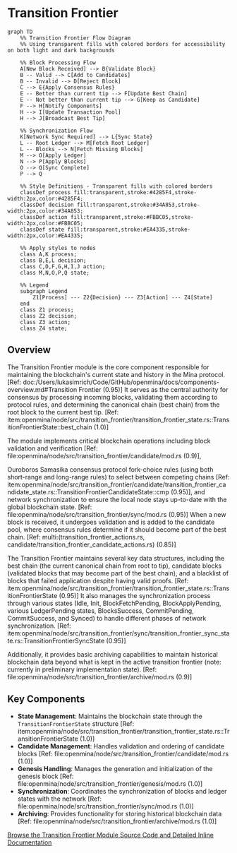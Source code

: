 # Transition Frontier

```mermaid
graph TD
    %% Transition Frontier Flow Diagram
    %% Using transparent fills with colored borders for accessibility on both light and dark backgrounds

    %% Block Processing Flow
    A[New Block Received] --> B{Validate Block}
    B -- Valid --> C[Add to Candidates]
    B -- Invalid --> D[Reject Block]
    C --> E{Apply Consensus Rules}
    E -- Better than current tip --> F[Update Best Chain]
    E -- Not better than current tip --> G[Keep as Candidate]
    F --> H[Notify Components]
    H --> I[Update Transaction Pool]
    H --> J[Broadcast Best Tip]

    %% Synchronization Flow
    K[Network Sync Required] --> L{Sync State}
    L -- Root Ledger --> M[Fetch Root Ledger]
    L -- Blocks --> N[Fetch Missing Blocks]
    M --> O[Apply Ledger]
    N --> P[Apply Blocks]
    O --> Q[Sync Complete]
    P --> Q

    %% Style Definitions - Transparent fills with colored borders
    classDef process fill:transparent,stroke:#4285F4,stroke-width:2px,color:#4285F4;
    classDef decision fill:transparent,stroke:#34A853,stroke-width:2px,color:#34A853;
    classDef action fill:transparent,stroke:#FBBC05,stroke-width:2px,color:#FBBC05;
    classDef state fill:transparent,stroke:#EA4335,stroke-width:2px,color:#EA4335;

    %% Apply styles to nodes
    class A,K process;
    class B,E,L decision;
    class C,D,F,G,H,I,J action;
    class M,N,O,P,Q state;

    %% Legend
    subgraph Legend
        Z1[Process] --- Z2{Decision} --- Z3[Action] --- Z4[State]
    end
    class Z1 process;
    class Z2 decision;
    class Z3 action;
    class Z4 state;
```

## Overview

The Transition Frontier module is the core component responsible for maintaining the blockchain's current state and history in the Mina protocol. [Ref: doc:/Users/lukasimrich/Code/GitHub/openmina/docs/components-overview.md#Transition Frontier (0.95)] It serves as the central authority for consensus by processing incoming blocks, validating them according to protocol rules, and determining the canonical chain (best chain) from the root block to the current best tip. [Ref: item:openmina/node/src/transition_frontier/transition_frontier_state.rs::TransitionFrontierState::best_chain (1.0)]

The module implements critical blockchain operations including block validation and verification [Ref: file:openmina/node/src/transition_frontier/candidate/mod.rs (0.9)],

Ouroboros Samasika consensus protocol fork-choice rules (using both short-range and long-range rules) to select between competing chains [Ref: item:openmina/node/src/transition_frontier/candidate/transition_frontier_candidate_state.rs::TransitionFrontierCandidateState::cmp (0.95)], and network synchronization to ensure the local node stays up-to-date with the global blockchain state. [Ref: file:openmina/node/src/transition_frontier/sync/mod.rs (0.95)] When a new block is received, it undergoes validation and is added to the candidate pool, where consensus rules determine if it should become part of the best chain. [Ref: multi:(transition_frontier_actions.rs, candidate/transition_frontier_candidate_actions.rs) (0.85)]

The Transition Frontier maintains several key data structures, including the best chain (the current canonical chain from root to tip), candidate blocks (validated blocks that may become part of the best chain), and a blacklist of blocks that failed application despite having valid proofs. [Ref: item:openmina/node/src/transition_frontier/transition_frontier_state.rs::TransitionFrontierState (0.95)] It also manages the synchronization process through various states (Idle, Init, BlockFetchPending, BlockApplyPending, various LedgerPending states, BlocksSuccess, CommitPending, CommitSuccess, and Synced) to handle different phases of network synchronization. [Ref: item:openmina/node/src/transition_frontier/sync/transition_frontier_sync_state.rs::TransitionFrontierSyncState (0.95)]

Additionally, it provides basic archiving capabilities to maintain historical blockchain data beyond what is kept in the active transition frontier (note: currently in preliminary implementation state). [Ref: file:openmina/node/src/transition_frontier/archive/mod.rs (0.9)]

## Key Components

-   **State Management**: Maintains the blockchain state through the `TransitionFrontierState` structure [Ref: item:openmina/node/src/transition_frontier/transition_frontier_state.rs::TransitionFrontierState (1.0)]
-   **Candidate Management**: Handles validation and ordering of candidate blocks [Ref: file:openmina/node/src/transition_frontier/candidate/mod.rs (1.0)]
-   **Genesis Handling**: Manages the generation and initialization of the genesis block [Ref: file:openmina/node/src/transition_frontier/genesis/mod.rs (1.0)]
-   **Synchronization**: Coordinates the synchronization of blocks and ledger states with the network [Ref: file:openmina/node/src/transition_frontier/sync/mod.rs (1.0)]
-   **Archiving**: Provides functionality for storing historical blockchain data [Ref: file:openmina/node/src/transition_frontier/archive/mod.rs (1.0)]

[Browse the Transition Frontier Module Source Code and Detailed Inline Documentation](./)
